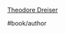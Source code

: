 [Theodore Dreiser](https://www.goodreads.com/search?utf8=%E2%9C%93&q=Theodore+Dreiser&search_type=books&search%5Bfield%5D=author)

#book/author
